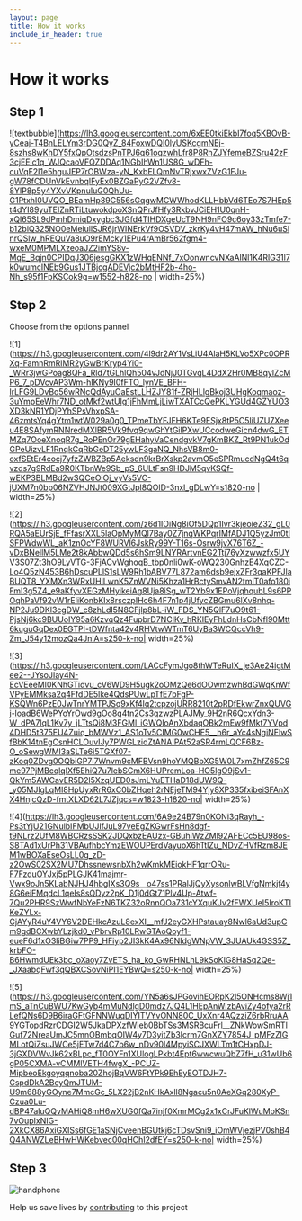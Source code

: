 ```yaml
---
layout: page
title: How it works
include_in_header: true
---
```


# How it works

## Step 1

![textbubble](https://lh3.googleusercontent.com/6xEE0tkiEkbI7foq5KBOvB-yCeaj-T4BnLELYm3rDG0QyZ_84FoxwDQI0lyUSKcgmNEj-8szhs8wKhDY5fxQpOtsdzsPnTPJ6q61oqzwhLfr8P8RhZJYfemeBZSru42zF3cjEElc1q_WJQcaoVFQZDDAq1NGbIhWn1US8G_wDFh-cuVqF2I1e5hguJEP7rOBWza-yN_KxbELQmNvTRjxwxZVzG1FJu-gW78fCDUnVkEvnbqIFyEx0BZGaPyG2VZfv8-8YIP8p5y4YXvVKpnuIuG0QhUu-G1PtxhI0UVQO_BEamHp89C556sGqgwMCWWhodKLLHbbVd6TEo7S7HEp5t4dYI89yuTEIZnRTiLtuwokdpoXSnQPrJfHfy3RkbvJCiEH1U0qnH-xQI65SL9dPmhDmiqDxygbc3JGfd4TIHDXgeUcT9NH9nFO9c6oy33zTmfe7-b12biQ325NO0eMeiulISJR6jrWINErkVf9OSVDV_zkrKy4vH47mAW_hNu6uSlnrQSlw_hREQuVa8uO9rEMcky1EPu4rAmBr562fgm4-wxeM0MPMLXzeoaJZ2imYS8v-MqE_Bqjn0CPIDqJ306jesgGKX1zWHqENNf_7xOonwncvNXaAlNl1K4RlG31l7k0wumcINEb9Gus1JTBjcgADEVjc2bMtHF2b-4ho-Nh_s95f1FpKSCok9g=w1552-h828-no | width=25%)


## Step 2
Choose from the options pannel


![1](https://lh3.googleusercontent.com/4l9dr2AY1VsLiU4AlaH5KLVo5XPc0OPRXq-FamnRmRlMR2yGwBrKryp4Yi0-_WRr3jwGPoag8QFa_Rld7tGLhlQh504vJdNjJ0TGvqL4DdX2Hr0MB8qylZcMP6_7_pDVcvAP3Wm-hIKNy9I0fFTO_lynVE_BFH-lrLFG9LDvBo56wRNcQdAyuOaEstLLHZJY81f-ZRjHLlgBkoj3UHgKoqmaoz-3uYmpEeWhr7ND_otMkf2wtUlg1jFhMmLjLiwTXATCcQePKLYGUd4GZYUO3XD3kNR1YDjPYhSPsVhxpSA-46zmtsYq4gYtm1wtW029a0g0_TPmeTbYFJFH6KTe9ESjx8tP5C5IiUZU7Xeeu4E8SAfymRNNredMXlBR5Vk9fvq9qwGhYtGilPXwUCcodweGicn4dwG_ETMZq7OoeXnoqR7g_RoPEnOr79gEHahyVaCendgvkV7gKmBKZ_Rt9PN1ukOdGPeUizvLF1RnqkCqRbGeDT25ywLF3gaNQ_NhsVB8m0-oxfSEtEr4cocj7yfzZWBZBp5Aeksdn9krBrXskp2avmO5eSPRmucdNgQ4t6qvzds7g9RdEa9R0KTbnWe9Sb_pS_6ULtFsn9HDJM5qvKSQf-wEKP3BLMBd2wSQCeOiOj_vyVs5VC-jUXM7n0bp06NZVHJNJt009XGtJpl8QOlD-3nxl_gDLwY=s1820-no | width=25%)

![2](https://lh3.googleusercontent.com/z6d1IOiNg8iOf5DQp1Ivr3kjeoieZ32_gL0RQA5aEUrSjE_fFfasrXXL5laOpMyMQl7Bay0Z7jnqWKPqrIMfADJ1Q5yzJm0tISFPWdwWL_aK1znOcYF8WURVl6JskRy99Y-T16s-Osrw9jvX76T6Z_-vDxBNellM5LMe2t8kAbbwQDd5s6hSm9LNYRArtvnEG2Ttj76yXzwwzfx5UYV3S07Zt3hO9LyVTG-3FjACvWghoqB_tbp0nli0wK-oWQ230GnhzE4XqCZC-Lo4Q5zN453B6hDscuPLlS1sLW9Rh1bABV77L872am6dsb9ejxZFr3qaKPFJlaBUQT8_YXMXn3WRxUHlLwnK5ZnWVNi5Khza1HrBctySmvAN2tmlT0afo180iFmI3g5Z4_e9aKfyvXEGzMHyikeiAg8Uja8iSg_wT2Yb9x1EPoVjqhqubL9s6PPOqhPaVf92vW1rEIiKonbKIx8rsczpIHc6h4F7n1p4jUfycZBGmu6lXv8nhq-NP2Ju9DKl3cgDW_c8zhLdI5N8CFjlp8bL-iW_FDS_YN5QlF7uO9t61-PjsNj6kc9BUUoIY95a6KzvqQz4FupbrD7NCIKv_hRKIEyFhLdnHsCbNfl90Mtt6kuguGqDex0EGTPI-tDWfnta42v4RHVtwWTmT6UyBa3WCQccVh9-Zm_J54y12mozQa4JnlA=s250-k-no| width=25%)

![3](https://lh3.googleusercontent.com/LACcFymJgo8thWTeRuIX_je3Ae24igtMee2--JYsoJIay4N-EcVEeeMl0KNhGTidvu_cV6WD9H5ugk2oOMzQe6dOOwmzwhBdGWqKnWfVPyEMMksa2q4FfdDE5lke4QdsPUwLpTfE7bFgP-KSQWn6PzE0JwTnrYMTPJSq9xKf4lq2tcpzojURR8210t2pRDfEkwrZnxQUVGj-loadB6WePYoYrOwd9gOo8q4tn2Cs3qzwzPLAJMy_9H2nR6QcxYdn3-W_dPA7lqL1Kv7y_jLTtsQi8M3FGMl_iGWQloAnXbdaqOBk2mEw9fMkt7YVpd4DHD5t375EU4Zuiq_bMWVz1_AS1oTv5CIMG0wCHE5__h6r_aYc4sNgiNElwSfBbK14tnEgCsnHCLOuvIJy7PWGLzidZtANAIPAt52aSR4rmLQCF6Bz-O_oSewgWMl3aSLTe6i5TGXf07-zKoq0ZDvg0OQbiGP7i7Wnvm9cMFBVsn9hoYMQBbXG5W0L7xmZhfZ65C9me97PjMBcqlqIXf5EhiQ7u7lebSCmX6HUPremLoa-HO5lgO9jSv1-QkYm5AWCavER5D2l5XzqUED0sJmLYuETHaD18dUW9Q-_y05MJlgLqMI8HpUyxRrR6xC0bZHqeh2rNEjeTM94Yjy8XP335fxibeiSFAnXX4HnjcQzD-fmtXLXD62L7JZjqcs=w1823-h1820-no| width=25%)

![4](https://lh3.googleusercontent.com/6A9e24B79n0KONi3qRayh_-Ps3tYjU21GNulbIFMbUJIfJuL97veEgZKGwrFsHn8dgf-t9NLrz2UfM8WBCRzsSSK2JDQxbzEAUzx-GBuhlWzZMl92AFECc5EU98os-S8TAd1xUrPh31VBAufhbcYmzEWOUPErdVayuoX6hTtlZu_NDvZHVfRzm8JEM1wBOXaEseOsLL0g_zD-z2OwS02SX2MU7DhssnewsnbXh2wKmkMEiokHF1qrrORu-F7FzduOYJxj5pPLGJK41majmr-Vwx9oJn5KLabNJHJ4hbgIXs3Q9s__o47ss1PRalJjQyXysonlwBLVfgNmkjf4y8G6eiFMqdcL1qeIs8sQDyz2pK_D1j0dGt71Plv4Up-Atwf-7Qu2PHR9SzWwfNbYeFzN6TKZ32oRnnQOa731cYXquKJv2fFWXUeI5IroKTIKeZYLx-CjAYyR4uY4VY6V2DEHkcAzuL8exXI__mfJ2eyGXHPstauay8Nwl6aUd3upCm9gdBCXwbYLzjkd0_vPbrvRp10LRwGTAoQoyf1-eueF6d1xO3liBGiw7PP9_HFiyp2JI3kK4Ax96NIdgWNpVW_3JUAUk4GSS5Z_krbFO-B6HwmdUEk3bc_oXaoy7ZvETS_ha_ko_GwRHNLhL9kSoKIG8HaSq2Qe-_JXaabqFwf3qQBXCSovNiPI1EYBwQ=s250-k-no| width=25%)

![5](https://lh3.googleusercontent.com/YN5a6sJPGovihEORpK2l5ONHcms8Wj1mS_aTnCuBWU7KwGyb4mMuNdlgD0mdz7JQ4L1HEpAnWizbAviZy4ofya2rRLefQNs6D9B6iraGFtGFNNWuqDIYITVYvONN80C_UxXnr4AQzziZ6rbRruAA9YGTopdRzrCDGI2W5JkaDPXzfWIeb0BbTSs3MSRBcuFrl__ZNkWowSmRTlGuf72NreaUmJC5mnOBmbqOIW4y7D3yitZb3Icrm7GnXZY7854J_pMFzZlGMLotQiZsuJWCe5jETw7d4C7b6w_nDv90I4MpyiSCJXWLTm1tCHxpDJ-3jGXDVWvJk62xBLpc_fT0OYFn1XUlogLPkbt4Ept6wwcwuQbZ7fH_u31wUb6gP05CXMA-vCMMlVETH4fwgX_-PCUZ-MipbeoEkgoyqqnoba20ZhojBqVW6FtYPk9EhEyEOTDJH7-CspdDkA2BeyQmJTUM-U9m688yGOyne7MmcGc_5LX22jB2nKHkAxll8Ngacu5n0AeXGq280XyP-Czua0Lu-dBP47aluQQvMAHiQ8mH6wXUG0fQa7injf0XmrMCg2x1xCrJFuKlWuMoKSn7vOupIxNIG-2XkCX86AxiGXISs6fGE1aSNjCveenBGUtkj6cTDsvSni9_iOmWVjezjPV0shB4Q4ANWZLeBHwHWKebvec00qHChI2dfEY=s250-k-no| width=25%)

## Step 3

![handphone](https://lh3.googleusercontent.com/n7EkD3hBSHAXAzYSuKfTEYCJg8e4vQlTzl-oPnPnw1OdhTwDXH76e-gXDu9-1ZNfHlxP48cr9ThI5LPhB3NlEm-oFse6MDNydWAGpOtLdjaLUxg2M16yj-WnvoQ1cNoAI7HIFwIZp_hcVRJg4AGow_ybJZakzHtRLAeC5okG38_XFvh_QDILwiR2RuhcJ421Gj3a6dj5-tY_7CipcvXQM3-lWA7yKiUQ2fAXB6VzUcDbcbq1mhtPFQLMp3TRo6LmVKEr4y18j2SuJEJswqdfkIDFtfkJLFZg7OgqaG-67XaMftEuPlGT8yHdZSV--_eC0Bs_Bw6WCWFZPJ1-OpuvThZU6wp91FcuVc8QBn9WWPjxWXinGK7iJOXio8tTA0QgVHFXj2r1PPg5s0felJPaOHe0_6HwCeT0Bgk67d_KAzGS6BxKelgOaF6MK0fpn4ABvVicZG4JVUSMYIl6yg9iQzbgbVqW8OStzUyBtHb11jOwpkudgLffuCtvPQXcl1vfC23SIYmqQrwJtLdRPQeEL17Hzb8o_U3c4TzPY-J-8NSx2f-aYoln-zbTb2mBfmF0PeLoH5MlaqSVzpzR3y0XCjcme4p3AcG0arZl6kP_on8DPleIF1VqVp5IhLExCn7B8Cw6NBJoGDUcPt3t-Se40WSpOcA3mFMYxo07KNo94X5jenT6QnKbzAh7QsQ=w247-h296-no)



Help us save lives by [contributing](https://www.gofundme.com/f/help-spread-information-about-covid19-via-text) to this project 

